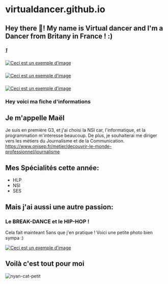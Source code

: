 # virtualdancer.github.io
<h2 align="left">Hey there 👋! My name is Virtual dancer and I'm a Dancer from Britany in France ! :)</h2>

###
<h5><a href="https://virtualdancer.github.io/Afrika-Bambataa-vid.mov">1</a></h5>


[![Ceci est un exemple d’image](https://media.giphy.com/media/DTjGit29JSV1rr97g1/giphy.gif)](https://www.instagram.com/virtual_.dancer/)


###

[![Ceci est un exemple d’image](https://media.giphy.com/media/5n067EUZwH8cvtRfGz/giphy.gif)](https://www.instagram.com/virtual_.dancer/)

###


[![Ceci est un exemple d’image](https://media.giphy.com/media/kH66g5hnabFDW2Y5Z9/giphy.gif)](https://www.redbull.com/fr-fr/event-series/bc-one/)

<div align="left" </div>



### Hey voici ma fiche d'informations
## Je m'appelle Maël

Je suis en première G3, et j'ai choisi la NSI car, l'informatique, et la programmation m'interesse beaucoup.
De plus, je souhaiterai me diriger vers les métiers du Journalisme et de la Communication. https://www.onisep.fr/metier/decouvrir-le-monde-professionnel/journalisme

## Mes Spécialités cette année:
- HLP
- NSI
- SES                            
   

## Mais j'ai aussi une autre passion:
### Le BREAK-DANCE et le HIP-HOP !

Cela fait mainteant 5ans que j'en pratique !
Voici une petite photo bien sympa :)

[![Ceci est un exemple d’image](https://github.com/virtualdancer/classeur_1ere/assets/144245854/3fccd4a4-0f36-4007-9869-92b7bbe3ae36)](https://www.instagram.com/virtual_.dancer/)

## Voilà c'est tout pour moi
![nyan-cat-petit](https://github.com/virtualdancer/classeur_1ere/assets/144245854/4c0d4e38-f5bb-4c7e-9422-d524d9e0849b)


